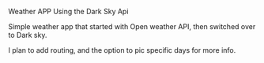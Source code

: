 Weather APP Using the Dark Sky Api

Simple weather app that started with Open weather API, then switched over to Dark sky.

I plan to add routing, and the option to pic specific days for more info. 
